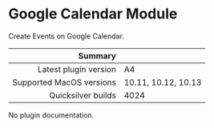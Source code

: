 # Google Calendar Module

Create Events on Google Calendar.

 Summary                  | &nbsp; 
-------------------------:|:--------------------
 Latest plugin version    | A4
 Supported MacOS versions | 10.11, 10.12, 10.13
 Quicksilver builds       | 4024


No plugin documentation.